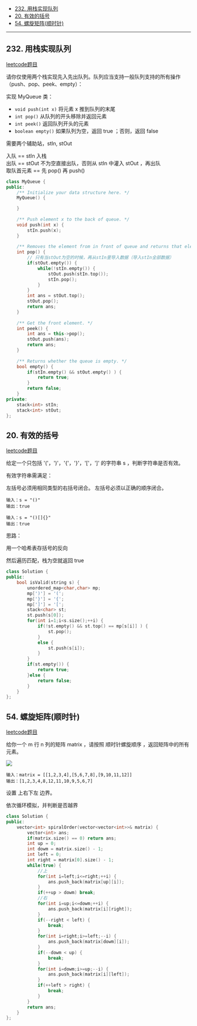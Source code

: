 
- [232. 用栈实现队列](#232-用栈实现队列)
- [20. 有效的括号](#20-有效的括号)
- [54. 螺旋矩阵(顺时针)](#54-螺旋矩阵顺时针)

------

## 232. 用栈实现队列

[leetcode题目](https://leetcode-cn.com/problems/implement-queue-using-stacks/)

请你仅使用两个栈实现先入先出队列。队列应当支持一般队列支持的所有操作（push、pop、peek、empty）：

实现 MyQueue 类：

- `void push(int x)` 将元素 x 推到队列的末尾
- `int pop()` 从队列的开头移除并返回元素
- `int peek()` 返回队列开头的元素
- `boolean empty()` 如果队列为空，返回 true ；否则，返回 false

需要两个辅助站，stIn, stOut

入队  == stIn 入栈      
出队  == stOut 不为空直接出队，否则从 stIn 中灌入 stOut ，再出队        
取队首元素 == 先 pop() 再 push() 

```cpp
class MyQueue {
public:
    /** Initialize your data structure here. */
    MyQueue() {

    }
    
    /** Push element x to the back of queue. */
    void push(int x) {
        stIn.push(x);
    }
    
    /** Removes the element from in front of queue and returns that element. */
    int pop() {
        // 只有当stOut为空的时候，再从stIn里导入数据（导入stIn全部数据）
        if(stOut.empty()) {
            while(!stIn.empty()) {
                stOut.push(stIn.top());
                stIn.pop();
            }
        }
        int ans = stOut.top();
        stOut.pop();
        return ans;
    }
    
    /** Get the front element. */
    int peek() {
        int ans = this->pop();
        stOut.push(ans);
        return ans;
    }
    
    /** Returns whether the queue is empty. */
    bool empty() {
        if(stIn.empty() && stOut.empty() ) {
            return true;
        }
        return false;
    }
private:
    stack<int> stIn;
    stack<int> stOut;
};
```

## 20. 有效的括号

[leetcode题目](https://leetcode-cn.com/problems/valid-parentheses/)

给定一个只包括 '('，')'，'{'，'}'，'['，']' 的字符串 s ，判断字符串是否有效。

有效字符串需满足：

左括号必须用相同类型的右括号闭合。
左括号必须以正确的顺序闭合。

```
输入：s = "()"
输出：true

输入：s = "()[]{}"
输出：true
```

思路：

用一个哈希表存括号的反向

然后遍历匹配，栈为空就返回 true

```cpp
class Solution {
public:
    bool isValid(string s) { 
        unordered_map<char,char> mp;
        mp[')'] = '(';
        mp['}'] = '{';
        mp[']'] = '[';
        stack<char> st;
        st.push(s[0]);
        for(int i=1;i<s.size();++i) {
            if(!st.empty() && st.top() == mp[s[i]] ) {
                st.pop();
            }
            else {
                st.push(s[i]);
            }
        }
        if(st.empty()) {
            return true;
        }else {
            return false;
        }
    }
};
```



## 54. 螺旋矩阵(顺时针)

[leetcode题目](https://leetcode-cn.com/problems/spiral-matrix/)

给你一个 m 行 n 列的矩阵 matrix ，请按照 顺时针螺旋顺序 ，返回矩阵中的所有元素。

![](https://assets.leetcode.com/uploads/2020/11/13/spiral.jpg)

```
输入：matrix = [[1,2,3,4],[5,6,7,8],[9,10,11,12]]
输出：[1,2,3,4,8,12,11,10,9,5,6,7]
```

设置 上右下左 边界。

依次循环模拟，并判断是否越界

```cpp
class Solution {
public:
    vector<int> spiralOrder(vector<vector<int>>& matrix) {
        vector<int> ans;
        if(matrix.size() == 0) return ans;
        int up = 0;
        int dowm = matrix.size() - 1;
        int left = 0;
        int right = matrix[0].size() - 1;
        while(true) {
            //上
            for(int i=left;i<=right;++i) {
                ans.push_back(matrix[up][i]);
            }
            if(++up > dowm) break;
            //右
            for(int i=up;i<=dowm;++i) {
                ans.push_back(matrix[i][right]);
            }
            if(--right < left) {
                break;
            }
            for(int i=right;i>=left;--i) {
                ans.push_back(matrix[dowm][i]);
            }
            if(--dowm < up) {
                break;
            }
            for(int i=dowm;i>=up;--i) {
                ans.push_back(matrix[i][left]);
            }
            if(++left > right) {
                break;
            }
        }
        return ans;
    }
};
```
